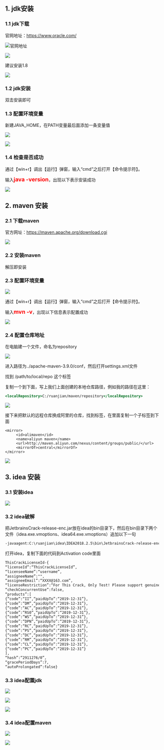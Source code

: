 ## 1. jdk安装

### 1.1 jdk下载

官网地址：<https://www.oracle.com/>

![官网地址](..\images\orcle官网.png)



![](..\images\图片1.png)

建议安装1.8

![](..\images\图片2.png)



### 1.2 jdk安装

双击安装即可

### 1.3 配置环境变量

新建JAVA_HOME，在PATH变量最后面添加一条变量值

![](..\images\图片3.png)



![](..\images\图片4.png)

### 1.4 检查是否成功

通过【win+r】调出【运行】弹窗，输入“cmd”之后打开【命令提示符】。

输入<font color="red" size=4>**java -version**</font>，出现以下表示安装成功

![](..\images\图片5.png)

## 2. maven 安装

### 2.1 下载maven

官方网址：<https://maven.apache.org/download.cgi>

![](..\images\图片6.png)

### 2.2 安装maven

解压即安装

### 2.3 配置环境变量

![](..\images\图片7.png)



通过【win+r】调出【运行】弹窗，输入“cmd”之后打开【命令提示符】。

输入<font color="red" size=4>**mvn -v**</font>，出现以下信息表示配置成功

![](..\images\图片8.png)

### 2.4 配置仓库地址

在电脑建一个文件，命名为repository

![](..\images\图片9.png)



进入路径为../apache-maven-3.9.0/conf，然后打开settings.xml文件

找到 <localRepository>/path/to/local/repo</localRepository> 这个标签

复制一个到下面，写上我们上面创建的本地仓库路径，例如我的路径在这里：

```htm
<localRepository>C:/ruanjian/maven/repository</localRepository>
```

![](..\images\图片10.png)



接下来把默认的远程仓库换成阿里的仓库，找到<mirrors></mirrors>标签，在里面复制一个子标签到下面

```hxml
<mirror>  
     <id>alimaven</id>  
     <name>aliyun maven</name>  
     <url>http://maven.aliyun.com/nexus/content/groups/public/</url>  
     <mirrorOf>central</mirrorOf>        
</mirror>
```

![](..\images\图片11.png)





## 3. idea 安装

### 3.1 安装idea

![](..\images\图片12.png)

### 3.2 idea破解

把JetbrainsCrack-release-enc.jar放在idea的bin目录下，然后在bin目录下两个文件（idea.exe.vmoptions、idea64.exe.vmoptions）追加以下一句

```txt
-javaagent:C:\ruanjian\idea\IDEA2018.2.5\bin\JetbrainsCrack-release-enc.jar
```

打开idea，复制下面的代码到Activation code里面

```txt
ThisCrackLicenseId-{
“licenseId”:“ThisCrackLicenseId”,
“licenseeName”:“username”,
“assigneeName”:"",
“assigneeEmail”:“XXXX@163.com”,
“licenseRestriction”:“For This Crack, Only Test! Please support genuine!!!”,
“checkConcurrentUse”:false,
“products”:[
{“code”:“II”,“paidUpTo”:“2019-12-31”},
{“code”:“DM”,“paidUpTo”:“2019-12-31”},
{“code”:“AC”,“paidUpTo”:“2019-12-31”},
{“code”:“RS0”,“paidUpTo”:“2019-12-31”},
{“code”:“WS”,“paidUpTo”:“2019-12-31”},
{“code”:“DPN”,“paidUpTo”:“2019-12-31”},
{“code”:“RC”,“paidUpTo”:“2019-12-31”},
{“code”:“PS”,“paidUpTo”:“2019-12-31”},
{“code”:“DC”,“paidUpTo”:“2019-12-31”},
{“code”:“RM”,“paidUpTo”:“2019-12-31”},
{“code”:“CL”,“paidUpTo”:“2019-12-31”},
{“code”:“PC”,“paidUpTo”:“2019-12-31”}
],
“hash”:“2911276/0”,
“gracePeriodDays”:7,
“autoProlongated”:false}
```



### 3.3 idea配置jdk

![](..\images\图片14.png)

![](..\images\图片15.png)

![](..\images\图片16.png)

### 3.4 idea配置maven

![](..\images\图片17.png)



![](..\images\图片18.png)


